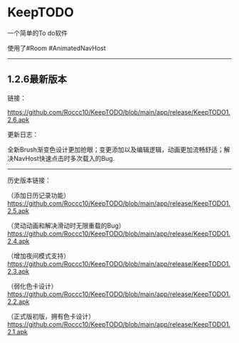 # KeepTODO

一个简单的To do软件

使用了#Room #AnimatedNavHost
*************
<h2>1.2.6最新版本</h2>

链接：

https://github.com/Roccc10/KeepTODO/blob/main/app/release/KeepTODO1.2.6.apk

更新日志：

全新Brush渐变色设计更加抢眼；变更添加以及编辑逻辑，动画更加流畅舒适；解决NavHost快速点击时多次载入的Bug.
*************
历史版本链接：

（添加日历记录功能）https://github.com/Roccc10/KeepTODO/blob/main/app/release/KeepTODO1.2.5.apk

（灵动动画和解决滑动时无限重载的Bug）https://github.com/Roccc10/KeepTODO/blob/main/app/release/KeepTODO1.2.4.apk

（增加夜间模式支持）https://github.com/Roccc10/KeepTODO/blob/main/app/release/KeepTODO1.2.3.apk

（弱化色卡设计）https://github.com/Roccc10/KeepTODO/blob/main/app/release/KeepTODO1.2.2.apk

（正式版初版，拥有色卡设计）https://github.com/Roccc10/KeepTODO/blob/main/app/release/KeepTODO1.2.1.apk


